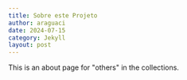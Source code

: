 ```yaml
---
title: Sobre este Projeto
author: araguaci
date: 2024-07-15
category: Jekyll
layout: post
---
```


This is an about page for "others" in the collections.
